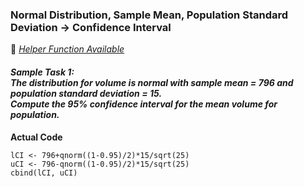 ### Normal Distribution, Sample Mean, Population Standard Deviation &#8594; Confidence Interval
:white_heart: [_Helper Function Available_]([SC]-Descriptive-Analytics/[SC]-Sampling-and-Estimation/[HF]-Confidence-Interval-Known-Population-sd.md)
#### **_Sample Task 1:</br>The distribution for volume is normal with sample mean = 796 and population standard deviation = 15.</br>Compute the 95% confidence interval for the mean volume for population._**
**Actual Code**
```
lCI <- 796+qnorm((1-0.95)/2)*15/sqrt(25)
uCI <- 796-qnorm((1-0.95)/2)*15/sqrt(25)
cbind(lCI, uCI)
```
